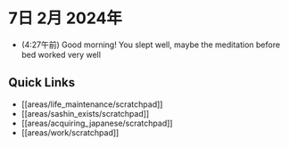 # 7日 2月 2024年
- (4:27午前) Good morning! You slept well, maybe the meditation before bed worked very well




## Quick Links
- [[areas/life_maintenance/scratchpad]]
- [[areas/sashin_exists/scratchpad]]
- [[areas/acquiring_japanese/scratchpad]]
- [[areas/work/scratchpad]]
